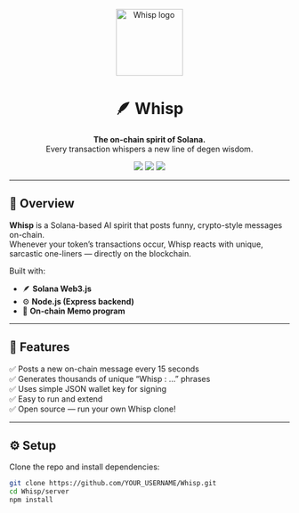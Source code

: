 <p align="center">
  <img src="https://raw.githubusercontent.com/YOUR_USERNAME/Whisp/main/assets/whisp-logo.png" width="120" alt="Whisp logo"/>
</p>

<h1 align="center">🪶 Whisp</h1>

<p align="center">
  <b>The on-chain spirit of Solana.</b><br/>
  Every transaction whispers a new line of degen wisdom.
</p>

<p align="center">
  <img src="https://img.shields.io/badge/solana-mainnet--beta-purple?style=for-the-badge&logo=solana&logoColor=white" />
  <img src="https://img.shields.io/github/stars/YOUR_USERNAME/Whisp?style=for-the-badge" />
  <img src="https://img.shields.io/github/last-commit/YOUR_USERNAME/Whisp?style=for-the-badge" />
</p>

---

## 🚀 Overview

**Whisp** is a Solana-based AI spirit that posts funny, crypto-style messages on-chain.  
Whenever your token’s transactions occur, Whisp reacts with unique, sarcastic one-liners — directly on the blockchain.

Built with:
- 🪶 **Solana Web3.js**
- ⚙️ **Node.js (Express backend)**
- 💬 **On-chain Memo program**

---

## 🧰 Features

✅ Posts a new on-chain message every 15 seconds  
✅ Generates thousands of unique “Whisp : …” phrases  
✅ Uses simple JSON wallet key for signing  
✅ Easy to run and extend  
✅ Open source — run your own Whisp clone!

---

## ⚙️ Setup

Clone the repo and install dependencies:

```bash
git clone https://github.com/YOUR_USERNAME/Whisp.git
cd Whisp/server
npm install
